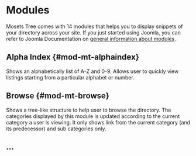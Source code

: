 # Modules

Mosets Tree comes with 14 modules that helps you to display snippets of your directory across your site. If you just started using Joomla, you can refer to Joomla Documentation on [general information about modules](https://docs.joomla.org/Module).

## Alpha Index {#mod-mt-alphaindex}

Shows an alphabetically list of A-Z and 0-9. Allows user to quickly view listings starting from a particular alphabet or number.

## Browse {#mod-mt-browse}

Shows a tree-like structure to help user to browse the directory. The categories displayed by this module is updated according to the current category a user is viewing. It only shows link from the current category (and its predecessor) and sub categories only.

## ...